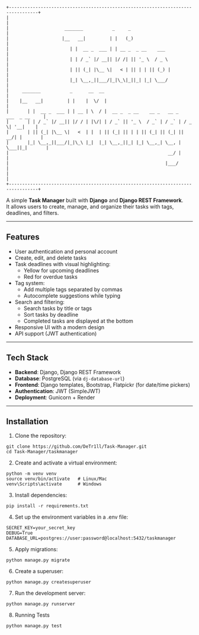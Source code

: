 ```
+---------------------------------------------------------------------------------+
|                                                                                 |
|                     _______           _     _                                   |
|                    |__   __|         | |   (_)                                  |
|                       | |  __ _  ___ | | __ _  _ __    ___                      |
|                       | | / _` |/ __|| |/ /| || '_ \  / _ \                     |
|                       | || (_| |\__ \|   < | || | | || (_) |                    |
|                       |_| \__,_||___/|_|\_\|_||_| |_| \___/                     |
|     _______           _      __  __                                             |
|    |__   __|         | |    |  \/  |                                            |
|       | |  __ _  ___ | | __ | \  / |  __ _  _ __    __ _   __ _   ___  _ __     |
|       | | / _` |/ __|| |/ / | |\/| | / _` || '_ \  / _` | / _` | / _ \| '__|    |
|       | || (_| |\__ \|   <  | |  | || (_| || | | || (_| || (_| ||  __/| |       |
|       |_| \__,_||___/|_|\_\ |_|  |_| \__,_||_| |_| \__,_| \__, | \___||_|       |
|                                                            __/ |                |
|                                                           |___/                 |
|                                                                                 |
+---------------------------------------------------------------------------------+
```


A simple **Task Manager** built with **Django** and **Django REST Framework**.  
It allows users to create, manage, and organize their tasks with tags, deadlines, and filters.

---

## Features

- User authentication and personal account
- Create, edit, and delete tasks
- Task deadlines with visual highlighting:
  - Yellow for upcoming deadlines
  - Red for overdue tasks
- Tag system:
  - Add multiple tags separated by commas
  - Autocomplete suggestions while typing
- Search and filtering:
  - Search tasks by title or tags
  - Sort tasks by deadline
  - Completed tasks are displayed at the bottom
- Responsive UI with a modern design
- API support (JWT authentication)

---

## Tech Stack

- **Backend**: Django, Django REST Framework
- **Database**: PostgreSQL (via `dj-database-url`)
- **Frontend**: Django templates, Bootstrap, Flatpickr (for date/time pickers)
- **Authentication**: JWT (SimpleJWT)
- **Deployment**: Gunicorn + Render

---

## Installation

1. Clone the repository:
  ```
  git clone https://github.com/DeTr1ll/Task-Manager.git
  cd Task-Manager/taskmanager
  ```
2.  Create and activate a virtual environment:
  ```
  python -m venv venv
  source venv/bin/activate   # Linux/Mac
  venv\Scripts\activate      # Windows
  ```
3. Install dependencies:
  ```
  pip install -r requirements.txt
  ```
4. Set up the environment variables in a .env file:
  ```
  SECRET_KEY=your_secret_key
  DEBUG=True
  DATABASE_URL=postgres://user:password@localhost:5432/taskmanager
  ```
5. Apply migrations:
  ```
  python manage.py migrate
  ```
6. Create a superuser:
  ```
  python manage.py createsuperuser
  ```
7. Run the development server:
  ```
  python manage.py runserver
  ```
8. Running Tests
  ```
  python manage.py test
  ```
